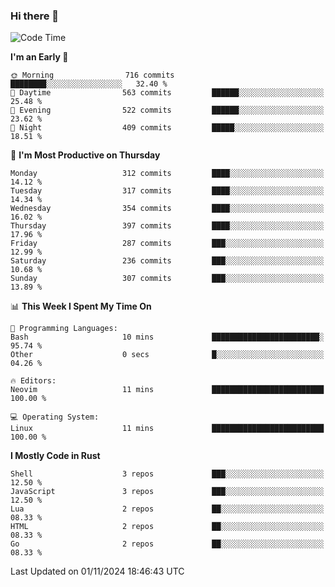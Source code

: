 ### Hi there 👋
<!--START_SECTION:waka-->
![Code Time](http://img.shields.io/badge/Code%20Time-340%20hrs%2015%20mins-blue)

**I'm an Early 🐤** 

```text
🌞 Morning                716 commits         ████████░░░░░░░░░░░░░░░░░   32.40 % 
🌆 Daytime                563 commits         ██████░░░░░░░░░░░░░░░░░░░   25.48 % 
🌃 Evening                522 commits         ██████░░░░░░░░░░░░░░░░░░░   23.62 % 
🌙 Night                  409 commits         █████░░░░░░░░░░░░░░░░░░░░   18.51 % 
```
📅 **I'm Most Productive on Thursday** 

```text
Monday                   312 commits         ████░░░░░░░░░░░░░░░░░░░░░   14.12 % 
Tuesday                  317 commits         ████░░░░░░░░░░░░░░░░░░░░░   14.34 % 
Wednesday                354 commits         ████░░░░░░░░░░░░░░░░░░░░░   16.02 % 
Thursday                 397 commits         ████░░░░░░░░░░░░░░░░░░░░░   17.96 % 
Friday                   287 commits         ███░░░░░░░░░░░░░░░░░░░░░░   12.99 % 
Saturday                 236 commits         ███░░░░░░░░░░░░░░░░░░░░░░   10.68 % 
Sunday                   307 commits         ███░░░░░░░░░░░░░░░░░░░░░░   13.89 % 
```


📊 **This Week I Spent My Time On** 

```text
💬 Programming Languages: 
Bash                     10 mins             ████████████████████████░   95.74 % 
Other                    0 secs              █░░░░░░░░░░░░░░░░░░░░░░░░   04.26 % 

🔥 Editors: 
Neovim                   11 mins             █████████████████████████   100.00 % 

💻 Operating System: 
Linux                    11 mins             █████████████████████████   100.00 % 
```

**I Mostly Code in Rust** 

```text
Shell                    3 repos             ███░░░░░░░░░░░░░░░░░░░░░░   12.50 % 
JavaScript               3 repos             ███░░░░░░░░░░░░░░░░░░░░░░   12.50 % 
Lua                      2 repos             ██░░░░░░░░░░░░░░░░░░░░░░░   08.33 % 
HTML                     2 repos             ██░░░░░░░░░░░░░░░░░░░░░░░   08.33 % 
Go                       2 repos             ██░░░░░░░░░░░░░░░░░░░░░░░   08.33 % 
```




 Last Updated on 01/11/2024 18:46:43 UTC
<!--END_SECTION:waka-->

<!--
**YoganshSharma/YoganshSharma** is a ✨ _special_ ✨ repository because its `README.md` (this file) appears on your GitHub profile.

Here are some ideas to get you started:

- 🔭 I’m currently working on ...
- 🌱 I’m currently learning ...
- 👯 I’m looking to collaborate on ...
- 🤔 I’m looking for help with ...
- 💬 Ask me about ...
- 📫 How to reach me: ...
- 😄 Pronouns: ...
- ⚡ Fun fact: ...
-->
